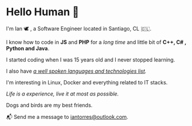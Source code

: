 # Hello Human 👋 

I'm Ian 🕊️ , a Software Engineer located in Santiago, CL 🇨🇱.  

I know how to code in **JS** and **PHP** for a *long time* and little bit of **C++, C# , Python and Java**. 

I started coding when I was 15 years old and I never stopped learning. 

I also have *[a well spoken languages and technologies list](https://github.com/SpiritSaint/SpiritSaint/blob/main/Skills.md).*

I'm interesting in Linux, Docker and everything related to IT stacks.

*Life is a experience, live it at most as possible.*

Dogs and birds are my best friends.

📬 Send me a message to [iantorres@outlook.com](mailto:iantorres@outlook.com).
